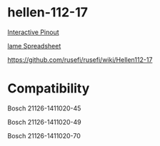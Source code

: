 # hellen-112-17

[Interactive Pinout](https://rusefi.com/docs/pinouts/hellen/hellen-112-17/)

[lame Spreadsheet](https://docs.google.com/spreadsheets/d/1tG2D43BH8SXMTmPQf_461dmxhCe58JP2_1n4kO6hWnw)

https://github.com/rusefi/rusefi/wiki/Hellen112-17




# Compatibility

Bosch 21126-1411020-45

Bosch 21126-1411020-49

Bosch 21126-1411020-70







